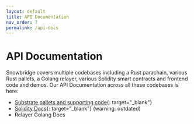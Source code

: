 ```yaml
---
layout: default
title: API Documentation
nav_order: 7
permalink: /api-docs
---
```

# API Documentation
Snowbridge covers multiple codebases including a Rust parachain, various Rust pallets, a Golang relayer, various Solidity smart contracts and frontend code and demos. Our API Documentation across all these codebases is here:

- [Substrate pallets and supporting code](https://snowbridge-rust-docs.snowfork.com/){: target="_blank"}
- [Solidity Docs](https://github.com/Snowfork/polkadot-ethereum/tree/main/ethereum/docs){: target="_blank"} (warning: outdated)
- Relayer Golang Docs
